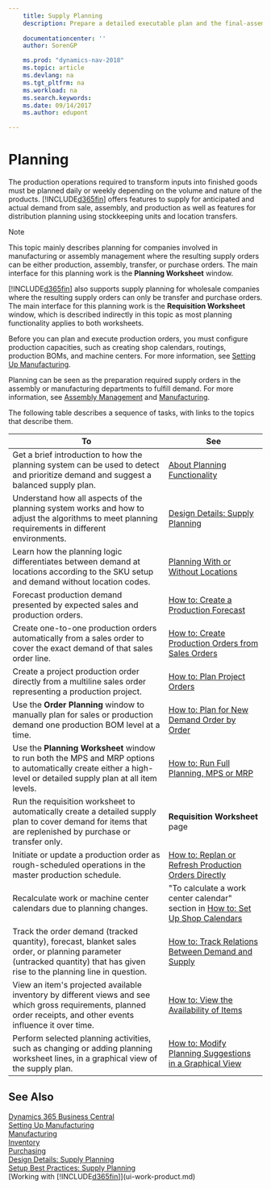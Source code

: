 ```yaml
---
    title: Supply Planning 
    description: Prepare a detailed executable plan and the final-assembly production schedule for sales and production demand.
    
    documentationcenter: ''
    author: SorenGP

    ms.prod: "dynamics-nav-2018"
    ms.topic: article
    ms.devlang: na
    ms.tgt_pltfrm: na
    ms.workload: na
    ms.search.keywords:
    ms.date: 09/14/2017
    ms.author: edupont

---
```

# Planning
The production operations required to transform inputs into finished goods must be planned daily or weekly depending on the volume and nature of the products. [!INCLUDE[d365fin](includes/d365fin_md.md)] offers features to supply for anticipated and actual demand from sale, assembly, and production as well as features for distribution planning using stockkeeping units and location transfers.

> [!NOTE]
> This topic mainly describes planning for companies involved in manufacturing or assembly management where the resulting supply orders can be either production, assembly, transfer, or purchase orders. The main interface for this planning work is the **Planning Worksheet** window.
> 
> [!INCLUDE[d365fin](includes/d365fin_md.md)] also supports supply planning for wholesale companies where the resulting supply orders can only be transfer and purchase orders. The main interface for this planning work is the **Requisition Worksheet** window, which is described indirectly in this topic as most planning functionality applies to both worksheets.

Before you can plan and execute production orders, you must configure production capacities, such as creating shop calendars, routings, production BOMs, and machine centers. For more information, see [Setting Up Manufacturing](production-configure-production-processes.md).

Planning can be seen as the preparation required supply orders in the assembly or manufacturing departments to fulfill demand. For more information, see [Assembly Management](assembly-assemble-items.md) and [Manufacturing](production-manage-manufacturing.md).

The following table describes a sequence of tasks, with links to the topics that describe them.   

|**To**|**See**|  
|------------|-------------|  
|Get a brief introduction to how the planning system can be used to detect and prioritize demand and suggest a balanced supply plan.|[About Planning Functionality](production-about-planning-functionality.md)|
|Understand how all aspects of the planning system works and how to adjust the algorithms to meet planning requirements in different environments.|[Design Details: Supply Planning](design-details-supply-planning.md)|
|Learn how the planning logic differentiates between demand at locations according to the SKU setup and demand without location codes.|[Planning With or Without Locations](production-planning-with-without-locations.md)|
|Forecast production demand presented by expected sales and production orders.|[How to: Create a Production Forecast](production-how-to-create-a-forecast.md)|  
|Create one-to-one production orders automatically from a sales order to cover the exact demand of that sales order line.|[How to: Create Production Orders from Sales Orders](production-how-to-create-production-orders-from-sales-orders.md)|
|Create a project production order directly from a multiline sales order representing a production project.|[How to: Plan Project Orders](production-how-to-plan-project-orders.md)|
|Use the **Order Planning** window to manually plan for sales or production demand one production BOM level at a time.|[How to: Plan for New Demand Order by Order](production-how-to-plan-for-new-demand.md)|
|Use the **Planning Worksheet** window to run both the MPS and MRP options to automatically create either a high-level or detailed supply plan at all item levels.|[How to: Run Full Planning, MPS or MRP](production-how-to-run-mps-and-mrp.md)|
|Run the requisition worksheet to automatically create a detailed supply plan to cover demand for items that are replenished by purchase or transfer only.|**Requisition Worksheet** page|  
|Initiate or update a production order as rough-scheduled operations in the master production schedule.|[How to: Replan or Refresh Production Orders Directly](production-how-to-replan-refresh-production-orders.md)|
|Recalculate work or machine center calendars due to planning changes.|"To calculate a work center calendar" section in [How to: Set Up Shop Calendars](production-how-to-create-work-center-calendars.md)|
|Track the order demand (tracked quantity), forecast, blanket sales order, or planning parameter (untracked quantity) that has given rise to the planning line in question.|[How to: Track Relations Between Demand and Supply](production-how-track-demand-supply.md)|
|View an item's projected available inventory by different views and see which gross requirements, planned order receipts, and other events influence it over time.|[How to: View the Availability of Items](inventory-how-availability-overview.md)|  
|Perform selected planning activities, such as changing or adding planning worksheet lines, in a graphical view of the supply plan.|[How to: Modify Planning Suggestions in a Graphical View](production-how-to-modify-planning-suggestions-in-a-graphical-view.md)|

## See Also
[Dynamics 365 Business Central](https://docs.microsoft.com/dynamics365/business-central/)  
[Setting Up Manufacturing](production-configure-production-processes.md)  
[Manufacturing](production-manage-manufacturing.md)    
[Inventory](inventory-manage-inventory.md)  
[Purchasing](purchasing-manage-purchasing.md)  
[Design Details: Supply Planning](design-details-supply-planning.md)   
[Setup Best Practices: Supply Planning](setup-best-practices-supply-planning.md)  
[Working with [!INCLUDE[d365fin](includes/d365fin_md.md)]](ui-work-product.md)
